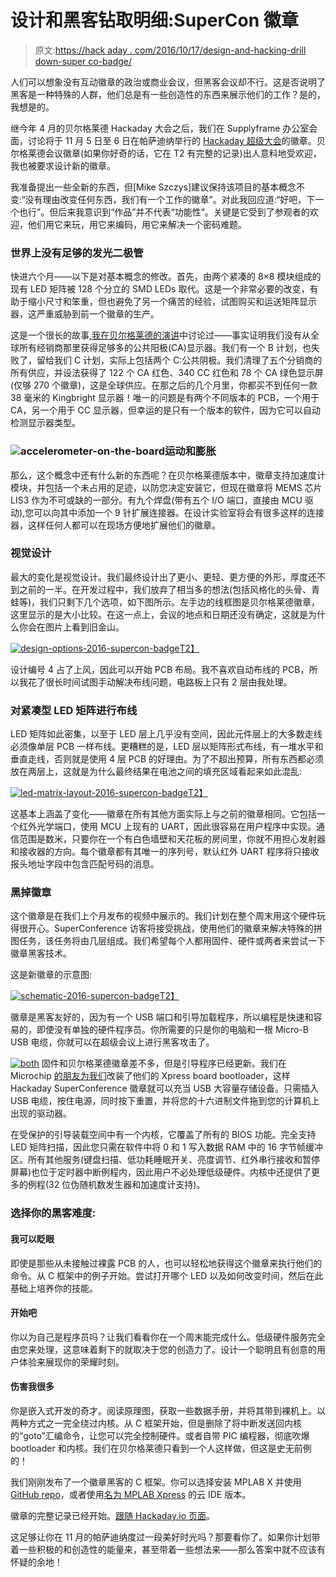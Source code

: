 # 设计和黑客钻取明细:SuperCon 徽章

> 原文:[https://hack aday . com/2016/10/17/design-and-hacking-drill down-super co-badge/](https://hackaday.com/2016/10/17/design-and-hacking-drilldown-supercon-badge/)

人们可以想象没有互动徽章的政治或商业会议，但黑客会议却不行。这是否说明了黑客是一种特殊的人群，他们总是有一些创造性的东西来展示他们的工作？是的，我想是的。

继今年 4 月的贝尔格莱德 Hackaday 大会之后，我们在 Supplyframe 办公室会面，讨论将于 11 月 5 日至 6 日在帕萨迪纳举行的 [Hackaday 超级大会](https://hackaday.io/superconference/)的徽章。贝尔格莱德会议徽章(如果你好奇的话，它在 T2 有完整的记录)出人意料地受欢迎，我也被要求设计新的徽章。

我准备提出一些全新的东西，但[Mike Szczys]建议保持该项目的基本概念不变:“没有理由改变任何东西，我们有一个工作的徽章”。对此我回应道:“好吧，下一个也行”。但后来我意识到“作品”并不代表“功能性”。关键是它受到了参观者的欢迎，他们用它来玩，用它来编码，用它来解决一个密码难题。

### 世界上没有足够的发光二极管

快进六个月——以下是对基本概念的修改。首先，由两个紧凑的 8×8 模块组成的现有 LED 矩阵被 128 个分立的 SMD LEDs 取代。这是一个非常必要的改变，有助于缩小尺寸和笨重，但也避免了另一个痛苦的经验，试图购买和运送矩阵显示器，这严重威胁到前一个徽章的生产。

这是一个很长的故事[,我在贝尔格莱德的演讲](http://hackaday.com/2016/05/06/how-to-design-manufacture-and-document-a-hardware-product/)中讨论过——事实证明我们没有从全球所有经销商那里获得足够多的公共阳极(CA)显示器。我们有一个 B 计划，也失败了，留给我们 C 计划，实际上包括两个 C:公共阴极。我们清理了五个分销商的所有供应，并设法获得了 122 个 CA 红色、340 CC 红色和 78 个 CA 绿色显示屏(仅够 270 个徽章)，这是全球供应。在那之后的几个月里，你都买不到任何一款 38 毫米的 Kingbright 显示器！唯一的问题是有两个不同版本的 PCB，一个用于 CA，另一个用于 CC 显示器，但幸运的是只有一个版本的软件，因为它可以自动检测显示器类型。

### ![accelerometer-on-the-board](../Images/e23f953332c890fad496b0cab25954d4.png)运动和膨胀

那么，这个概念中还有什么新的东西呢？在贝尔格莱德版本中，徽章支持加速度计模块，并包括一个未占用的足迹，以防您决定安装它，但现在徽章将 MEMS 芯片 LIS3 作为不可或缺的一部分。有九个焊盘(带有五个 I/O 端口，直接由 MCU 驱动),您可以向其中添加一个 9 针扩展连接器。在设计实验室将会有很多这样的连接器，这样任何人都可以在现场方便地扩展他们的徽章。

### 视觉设计

最大的变化是视觉设计。我们最终设计出了更小、更轻、更方便的外形，厚度还不到之前的一半。在开发过程中，我们放弃了相当多的想法(包括风格化的头骨、青蛙等)，我们只剩下几个选项，如下图所示。左手边的线框图是贝尔格莱德徽章，这里显示的是大小比较。在这一点上，会议的地点和日期还没有确定，这就是为什么你会在图片上看到旧金山。

[![design-options-2016-supercon-badge](../Images/d19490340183a006ce2527b0f6b9bd9a.png)T2】](https://hackaday.com/wp-content/uploads/2016/10/design-options-2016-supercon-badge.jpeg)

设计编号 4 占了上风，因此可以开始 PCB 布局。我不喜欢自动布线的 PCB，所以我花了很长时间试图手动解决布线问题，电路板上只有 2 层由我处理。

### 对紧凑型 LED 矩阵进行布线

LED 矩阵如此密集，以至于 LED 层上几乎没有空间，因此元件层上的大多数走线必须像单层 PCB 一样布线。更糟糕的是，LED 层以矩阵形式布线，有一堆水平和垂直走线，否则就是使用 4 层 PCB 的好理由。为了不超出预算，所有东西都必须放在两层上，这就是为什么最终结果在电池之间的填充区域看起来如此混乱:

[![led-matrix-layout-2016-supercon-badge](../Images/d50a08123a0d8288609d4bedbd7cdc53.png)T2】](https://hackaday.com/wp-content/uploads/2016/10/led-matrix-layout-2016-supercon-badge.jpg)

这基本上涵盖了变化——徽章在所有其他方面实际上与之前的徽章相同。它包括一个红外光学端口，使用 MCU 上现有的 UART，因此很容易在用户程序中实现。通信范围是数米，只要你在一个有白色墙壁和天花板的房间里，你就不用担心发射器和接收器的方向。每个徽章都有其唯一的序列号，默认红外 UART 程序将只接收报头地址字段中包含匹配号码的消息。

### 黑掉徽章

这个徽章是在我们上个月发布的视频中展示的。我们计划在整个周末用这个硬件玩得很开心。SuperConference 访客将接受挑战，使用他们的徽章来解决特殊的拼图任务，该任务将由几层组成。我们希望每个人都用固件、硬件或两者来尝试一下徽章黑客技术。

这是新徽章的示意图:

[![schematic-2016-supercon-badge](../Images/efee405a194df146faab57eef3b9c1b9.png)T2】](https://hackaday.com/wp-content/uploads/2016/10/schematic-2016-supercon-badge.jpeg)

徽章是黑客友好的，因为有一个 USB 端口和引导加载程序，所以编程是快速和容易的，即使没有单独的硬件程序员。你所需要的只是你的电脑和一根 Micro-B USB 电缆，你就可以在超级会议上进行黑客攻击了。

[![both](../Images/b20ff4cf2072c048194c16e61433e892.png)](https://hackaday.com/wp-content/uploads/2016/10/both.jpg) 固件和贝尔格莱德徽章差不多，但是引导程序已经更新。我们在 Microchip [的朋友为我们](https://github.com/perkyguy/XPRESS-Bootloader/tree/HaDSuperConference2016)改装了他们的 Xpress board bootloader，这样 Hackaday SuperConference 徽章就可以充当 USB 大容量存储设备。只需插入 USB 电缆，按住电源，同时按下重置，并将您的十六进制文件拖到您的计算机上出现的驱动器。

在受保护的引导装载空间中有一个内核，它覆盖了所有的 BIOS 功能。完全支持 LED 矩阵扫描，因此您只需在软件中将 0 和 1 写入数据 RAM 中的 16 字节帧缓冲区。所有其他服务(键盘扫描、低功耗睡眠开关、亮度调节、红外串行接收和暂停屏幕)也位于定时器中断例程内，因此用户不必处理低级硬件。内核中还提供了更多的例程(32 位伪随机数发生器和加速度计支持)。

### 选择你的黑客难度:

#### 我可以眨眼

即使是那些从未接触过裸露 PCB 的人，也可以轻松地获得这个徽章来执行他们的命令。从 C 框架中的例子开始。尝试打开哪个 LED 以及如何改变时间，然后在此基础上培养你的技能。

#### 开始吧

你以为自己是程序员吗？让我们看看你在一个周末能完成什么。低级硬件服务完全由您来处理，这意味着剩下的就取决于您的创造力了。设计一个聪明且有创意的用户体验来展现你的荣耀时刻。

#### 伤害我很多

你是嵌入式开发的奇才。阅读原理图，获取一些数据手册，并将其带到裸机上。以两种方式之一完全绕过内核。从 C 框架开始，但是删除了将中断发送回内核的“goto”汇编命令，让您可以完全控制硬件。或者自带 PIC 编程器，彻底吹爆 bootloader 和内核。我们在贝尔格莱德只看到一个人这样做，但这是史无前例的！

我们刚刚发布了一个徽章黑客的 C 框架。你可以选择安装 MPLAB X 并使用[GitHub repo](https://github.com/Hack-a-Day/2016-Hackaday-SuperConference-Badge-Hacking)，或者使用[名为 MPLAB Xpress](https://mplabxpress.microchip.com/mplabcloud/Example/Details/259#) 的云 IDE 版本。

徽章的完整记录已经开始。[跟随 Hackaday.io 页面](https://hackaday.io/project/16401-supercon-ii-badge)。

这足够让你在 11 月的帕萨迪纳度过一段美好时光吗？那要看你了。如果你计划带着一些积极的和创造性的能量来，甚至带着一些想法来——那么答案中就不应该有怀疑的余地！